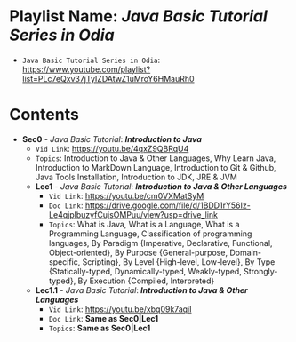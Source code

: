 # Playlist Name: _Java Basic Tutorial Series in Odia_

- `Java Basic Tutorial Series in Odia`: https://www.youtube.com/playlist?list=PLc7eQxv37jTyIZDAtwZ1uMroY6HMauRh0

# Contents

- **Sec0** - _Java Basic Tutorial_: **_Introduction to Java_**
  - `Vid Link`: https://youtu.be/4qxZ9QBRqU4
  - `Topics`: Introduction to Java & Other Languages, Why Learn Java, Introduction to MarkDown Language, Introduction to Git & Github, Java Tools Installation, Introduction to JDK, JRE & JVM
  - **Lec1** - _Java Basic Tutorial_: **_Introduction to Java & Other Languages_**
    - `Vid Link`: https://youtu.be/cm0VXMatSyM
    - `Doc Link`: https://drive.google.com/file/d/1BDD1rY56Iz-Le4qjplbuzyfCujsOMPuu/view?usp=drive_link
    - `Topics`: What is Java, What is a Language, What is a Programming Language, Classification of programming languages, By Paradigm {Imperative, Declarative, Functional, Object-oriented}, By Purpose {General-purpose, Domain-specific, Scripting}, By Level {High-level, Low-level}, By Type {Statically-typed, Dynamically-typed, Weakly-typed, Strongly-typed}, By Execution {Compiled, Interpreted}
  - **Lec1.1** - _Java Basic Tutorial_: **_Introduction to Java & Other Languages_**
    - `Vid Link`: https://youtu.be/xbq09k7aqiI
    - `Doc Link`: **Same as Sec0|Lec1**
    - `Topics`: **Same as Sec0|Lec1**
